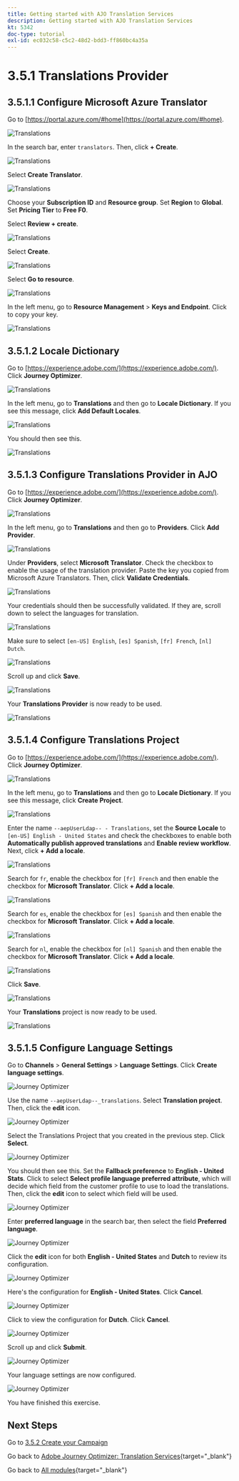 ```yaml
---
title: Getting started with AJO Translation Services
description: Getting started with AJO Translation Services
kt: 5342
doc-type: tutorial
exl-id: ec032c58-c5c2-48d2-bdd3-ff860bc4a35a
---
```

# 3.5.1 Translations Provider

## 3.5.1.1 Configure Microsoft Azure Translator

Go to [https://portal.azure.com/#home](https://portal.azure.com/#home).

![Translations](./images/transl1.png)

In the search bar, enter `translators`. Then, click **+ Create**.

![Translations](./images/transl2.png)

Select **Create Translator**.

![Translations](./images/transl3.png)

Choose your **Subscription ID** and **Resource group**.
Set **Region** to **Global**.
Set **Pricing Tier** to **Free F0**.

Select **Review + create**.

![Translations](./images/transl4.png)

Select **Create**.

![Translations](./images/transl5.png)

Select **Go to resource**.

![Translations](./images/transl6.png)

In the left menu, go to **Resource Management** > **Keys and Endpoint**. Click to copy your key.

![Translations](./images/transl7.png)

## 3.5.1.2 Locale Dictionary

Go to [https://experience.adobe.com/](https://experience.adobe.com/). Click **Journey Optimizer**.

![Translations](./images/ajolp1.png)

In the left menu, go to **Translations** and then go to **Locale Dictionary**. If you see this message, click **Add Default Locales**.

![Translations](./images/locale1.png)

You should then see this.

![Translations](./images/locale2.png)

## 3.5.1.3 Configure Translations Provider in AJO

Go to [https://experience.adobe.com/](https://experience.adobe.com/). Click **Journey Optimizer**.

![Translations](./images/ajolp1.png)

In the left menu, go to **Translations** and then go to **Providers**. Click **Add Provider**.

![Translations](./images/transl8.png)

Under **Providers**, select **Microsoft Translator**. Check the checkbox to enable the usage of the translation provider. Paste the key you copied from Microsoft Azure Translators. Then, click **Validate Credentials**.

![Translations](./images/transl9.png)

Your credentials should then be successfully validated. If they are, scroll down to select the languages for translation.

![Translations](./images/transl10.png)

Make sure to select `[en-US] English`, `[es] Spanish`, `[fr] French`, `[nl] Dutch`.

![Translations](./images/transl11.png)

Scroll up and click **Save**.

![Translations](./images/transl12.png)

Your **Translations Provider** is now ready to be used.

![Translations](./images/transl13.png)

## 3.5.1.4 Configure Translations Project

Go to [https://experience.adobe.com/](https://experience.adobe.com/). Click **Journey Optimizer**.

![Translations](./images/ajolp1.png)

In the left menu, go to **Translations** and then go to **Locale Dictionary**. If you see this message, click **Create Project**.

![Translations](./images/ajoprovider1.png)

Enter the name `--aepUserLdap-- - Translations`, set the **Source Locale** to `[en-US] English - United States` and check the checkboxes to enable both **Automatically publish approved translations** and **Enable review workflow**. Next, click **+ Add a locale**.

![Translations](./images/ajoprovider1a.png)

Search for `fr`, enable the checkbox for `[fr] French` and then enable the checkbox for **Microsoft Translator**. Click **+ Add a locale**.

![Translations](./images/ajoprovider2.png)

Search for `es`, enable the checkbox for `[es] Spanish` and then enable the checkbox for **Microsoft Translator**. Click **+ Add a locale**.

![Translations](./images/ajoprovider3.png)

Search for `nl`, enable the checkbox for `[nl] Spanish` and then enable the checkbox for **Microsoft Translator**. Click **+ Add a locale**.

![Translations](./images/ajoprovider6.png)

Click **Save**.

![Translations](./images/ajoprovider8.png)

Your **Translations** project is now ready to be used.

![Translations](./images/ajoprovider9.png)

## 3.5.1.5 Configure Language Settings

Go to **Channels** > **General Settings** > **Language Settings**. Click **Create language settings**.

![Journey Optimizer](./images/camploc6.png)

Use the name `--aepUserLdap--_translations`. Select **Translation project**. Then, click the **edit** icon.

![Journey Optimizer](./images/camploc7.png)

Select the Translations Project that you created in the previous step. Click **Select**.

![Journey Optimizer](./images/camploc8.png)

You should then see this. Set the **Fallback preference** to **English - United Stats**. Click to select **Select profile language preferred attribute**, which will decide which field from the customer profile to use to load the translations. Then, click the **edit** icon to select which field will be used.

![Journey Optimizer](./images/camploc9.png)

Enter **preferred language** in the search bar, then select the field **Preferred language**.

![Journey Optimizer](./images/camploc10.png)

Click the **edit** icon for both **English - United States** and **Dutch** to review its configuration.

![Journey Optimizer](./images/camploc11.png)

Here's the configuration for **English - United States**. Click **Cancel**.

![Journey Optimizer](./images/camploc12.png)

Click to view the configuration for **Dutch**. Click **Cancel**.

![Journey Optimizer](./images/camploc13.png)

Scroll up and click **Submit**.

![Journey Optimizer](./images/camploc14.png)

Your language settings are now configured.

![Journey Optimizer](./images/camploc15.png)

You have finished this exercise.

## Next Steps

Go to [3.5.2 Create your Campaign](./ex2.md)

Go back to [Adobe Journey Optimizer: Translation Services](./ajotranslationsvcs.md){target="_blank"}

Go back to [All modules](./../../../../overview.md){target="_blank"}

